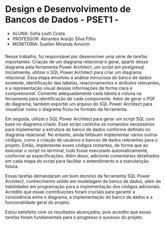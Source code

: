 # Design e Desenvolvimento de Bancos de Dados - PSET1 -

+ ALUNA: Sofia Liuth Costa
+ PROFESSOR: Abrantes Araújo Silva Filho
+ MONITORIA: Suellen Miranda Amorim

##### 

Nesse trabalho, fui responsável por desenvolver uma série de tarefas importantes: Criação de um diagrama relacional e gerar, apartir desse diagrama pela ferramenta Power Architect, um script em postgresql. Inicialmente, utilizei o SQL Power Architect para criar um diagrama relacional. Essa etapa envolveu a análise minuciosa do banco de dados existente, identificação das tabelas, relacionamentos e atributos relevantes, e a representação visual dessas informações de forma clara e compreensível. Comentei adequadamente cada tabela e coluna na ferramenta para identificação de cada componente. Além de gerar o PDF do diagrama, também exportei um arquivo do SQL Power Architect para visualizar como o diagrama ficou no formato da ferramenta.

Em seguida, utilizei o SQL Power Architect para gerar um script SQL com base no diagrama criado. Esse script continha os comandos necessários para implementar a estrutura do banco de dados conforme definido no diagrama relacional. No entanto, ainda faltavam implementar vários outros códigos, como a criação de usuários e bancos de dados relevantes para o projeto. Então, implementei esses códigos restantes, de forma que ao executar o script no terminal, tudo fosse executado automaticamente, conforme as especificações. Além disso, adicionei comentários detalhados em cada etapa do script para facilitar o entendimento e a manutenção futura.

Essas tarefas demandaram um bom domínio da ferramenta SQL Power Architect, conhecimento sólido em modelagem de banco de dados, além de habilidades em programação para a implementação dos códigos adicionais. Acredito que essas contribuições foram cruciais para garantir a consistência entre o diagrama, a implementação do banco de dados e a funcionalidade geral do projeto.

Estou satisfeito com os resultados alcançados, pois acredito que essas tarefas foram fundamentais para o progresso e sucesso do projeto.
